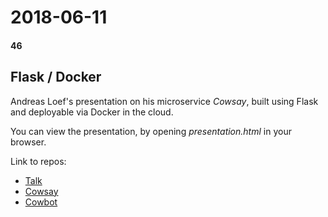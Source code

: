 # 2018-06-11
#### 46

## Flask / Docker

Andreas Loef's presentation on his microservice *Cowsay*, built using
Flask and deployable via Docker in the cloud.

You can view the presentation, by opening *presentation.html* in your
browser.

Link to repos:
* [Talk](https://github.com/aginor/pugcowsay)
* [Cowsay](https://github.com/aginor/cowsay-as-a-service)
* [Cowbot](https://github.com/aginor/cowbot)
